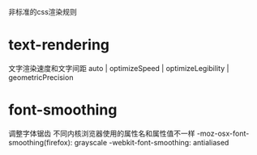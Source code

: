 非标准的css渲染规则
# text-rendering
文字渲染速度和文字间距
auto | optimizeSpeed | optimizeLegibility | geometricPrecision

# font-smoothing
调整字体锯齿
不同内核浏览器使用的属性名和属性值不一样
-moz-osx-font-smoothing(firefox): grayscale
-webkit-font-smoothing: antialiased
